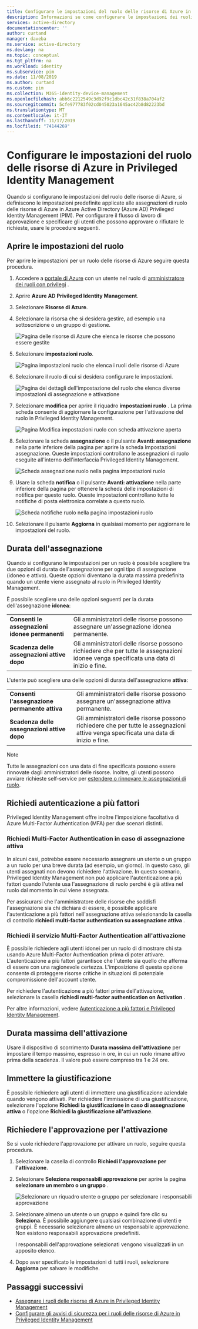 ```yaml
---
title: Configurare le impostazioni del ruolo delle risorse di Azure in PIM-Azure AD | Microsoft Docs
description: Informazioni su come configurare le impostazioni dei ruoli delle risorse di Azure in Azure AD Privileged Identity Management (PIM).
services: active-directory
documentationcenter: ''
author: curtand
manager: daveba
ms.service: active-directory
ms.devlang: na
ms.topic: conceptual
ms.tgt_pltfrm: na
ms.workload: identity
ms.subservice: pim
ms.date: 11/08/2019
ms.author: curtand
ms.custom: pim
ms.collection: M365-identity-device-management
ms.openlocfilehash: abb6c2212549c3d92f9c1dbc42c31f838a704af2
ms.sourcegitcommit: 5cfe977783f02cd045023a1645ac42b8d82223bd
ms.translationtype: MT
ms.contentlocale: it-IT
ms.lasthandoff: 11/17/2019
ms.locfileid: "74144269"
---
```

# <a name="configure-azure-resource-role-settings-in-privileged-identity-management"></a>Configurare le impostazioni del ruolo delle risorse di Azure in Privileged Identity Management

Quando si configurano le impostazioni del ruolo delle risorse di Azure, si definiscono le impostazioni predefinite applicate alle assegnazioni di ruolo delle risorse di Azure in Azure Active Directory (Azure AD) Privileged Identity Management (PIM). Per configurare il flusso di lavoro di approvazione e specificare gli utenti che possono approvare o rifiutare le richieste, usare le procedure seguenti.

## <a name="open-role-settings"></a>Aprire le impostazioni del ruolo

Per aprire le impostazioni per un ruolo delle risorse di Azure seguire questa procedura.

1. Accedere a [portale di Azure](https://portal.azure.com/) con un utente nel ruolo di [amministratore dei ruoli con privilegi](../users-groups-roles/directory-assign-admin-roles.md#privileged-role-administrator) .

1. Aprire **Azure AD Privileged Identity Management**.

1. Selezionare **Risorse di Azure**.

1. Selezionare la risorsa che si desidera gestire, ad esempio una sottoscrizione o un gruppo di gestione.

    ![Pagina delle risorse di Azure che elenca le risorse che possono essere gestite](./media/pim-resource-roles-configure-role-settings/resources-list.png)

1. Selezionare **impostazioni ruolo**.

    ![Pagina impostazioni ruolo che elenca i ruoli delle risorse di Azure](./media/pim-resource-roles-configure-role-settings/resources-role-settings.png)

1. Selezionare il ruolo di cui si desidera configurare le impostazioni.

    ![Pagina dei dettagli dell'impostazione del ruolo che elenca diverse impostazioni di assegnazione e attivazione](./media/pim-resource-roles-configure-role-settings/resources-role-setting-details.png)

1. Selezionare **modifica** per aprire il riquadro **impostazioni ruolo** . La prima scheda consente di aggiornare la configurazione per l'attivazione del ruolo in Privileged Identity Management.

    ![Pagina Modifica impostazioni ruolo con scheda attivazione aperta](./media/pim-resource-roles-configure-role-settings/role-settings-activation-tab.png)

1. Selezionare la scheda **assegnazione** o il pulsante **Avanti: assegnazione** nella parte inferiore della pagina per aprire la scheda Impostazioni assegnazione. Queste impostazioni controllano le assegnazioni di ruolo eseguite all'interno dell'interfaccia Privileged Identity Management.

    ![Scheda assegnazione ruolo nella pagina impostazioni ruolo](./media/pim-resource-roles-configure-role-settings/role-settings-assignment-tab.png)

1. Usare la scheda **notifica** o il pulsante **Avanti: attivazione** nella parte inferiore della pagina per ottenere la scheda delle impostazioni di notifica per questo ruolo. Queste impostazioni controllano tutte le notifiche di posta elettronica correlate a questo ruolo.

    ![Scheda notifiche ruolo nella pagina impostazioni ruolo](./media/pim-resource-roles-configure-role-settings/role-settings-notification-tab.png)

1. Selezionare il pulsante **Aggiorna** in qualsiasi momento per aggiornare le impostazioni del ruolo.

## <a name="assignment-duration"></a>Durata dell'assegnazione

Quando si configurano le impostazioni per un ruolo è possibile scegliere tra due opzioni di durata dell'assegnazione per ogni tipo di assegnazione (idoneo e attivo). Queste opzioni diventano la durata massima predefinita quando un utente viene assegnato al ruolo in Privileged Identity Management.

È possibile scegliere una delle opzioni seguenti per la durata dell'assegnazione **idonea**:

| | |
| --- | --- |
| **Consenti le assegnazioni idonee permanenti** | Gli amministratori delle risorse possono assegnare un'assegnazione idonea permanente. |
| **Scadenza delle assegnazioni attive dopo** | Gli amministratori delle risorse possono richiedere che per tutte le assegnazioni idonee venga specificata una data di inizio e fine. |

L'utente può scegliere una delle opzioni di durata dell'assegnazione **attiva**:

| | |
| --- | --- |
| **Consenti l'assegnazione permanente attiva** | Gli amministratori delle risorse possono assegnare un'assegnazione attiva permanente. |
| **Scadenza delle assegnazioni attive dopo** | Gli amministratori delle risorse possono richiedere che per tutte le assegnazioni attive venga specificata una data di inizio e fine. |

> [!NOTE]
> Tutte le assegnazioni con una data di fine specificata possono essere rinnovate dagli amministratori delle risorse. Inoltre, gli utenti possono avviare richieste self-service per [estendere o rinnovare le assegnazioni di ruolo](pim-resource-roles-renew-extend.md).

## <a name="require-multi-factor-authentication"></a>Richiedi autenticazione a più fattori

Privileged Identity Management offre inoltre l'imposizione facoltativa di Azure Multi-Factor Authentication (MFA) per due scenari distinti.

### <a name="require-multi-factor-authentication-on-active-assignment"></a>Richiedi Multi-Factor Authentication in caso di assegnazione attiva

In alcuni casi, potrebbe essere necessario assegnare un utente o un gruppo a un ruolo per una breve durata (ad esempio, un giorno). In questo caso, gli utenti assegnati non devono richiedere l'attivazione. In questo scenario, Privileged Identity Management non può applicare l'autenticazione a più fattori quando l'utente usa l'assegnazione di ruolo perché è già attiva nel ruolo dal momento in cui viene assegnata.

Per assicurarsi che l'amministratore delle risorse che soddisfi l'assegnazione sia chi dichiara di essere, è possibile applicare l'autenticazione a più fattori nell'assegnazione attiva selezionando la casella di controllo **richiedi multi-factor authentication su assegnazione attiva** .

### <a name="require-multi-factor-authentication-on-activation"></a>Richiedi il servizio Multi-Factor Authentication all'attivazione

È possibile richiedere agli utenti idonei per un ruolo di dimostrare chi sta usando Azure Multi-Factor Authentication prima di poter attivare. L'autenticazione a più fattori garantisce che l'utente sia quello che afferma di essere con una ragionevole certezza. L'imposizione di questa opzione consente di proteggere risorse critiche in situazioni di potenziale compromissione dell'account utente.

Per richiedere l'autenticazione a più fattori prima dell'attivazione, selezionare la casella **richiedi multi-factor authentication on Activation** .

Per altre informazioni, vedere [Autenticazione a più fattori e Privileged Identity Management](pim-how-to-require-mfa.md).

## <a name="activation-maximum-duration"></a>Durata massima dell'attivazione

Usare il dispositivo di scorrimento **Durata massima dell'attivazione** per impostare il tempo massimo, espresso in ore, in cui un ruolo rimane attivo prima della scadenza. Il valore può essere compreso tra 1 e 24 ore.

## <a name="require-justification"></a>Immettere la giustificazione

È possibile richiedere agli utenti di immettere una giustificazione aziendale quando vengono attivati. Per richiedere l'immissione di una giustificazione, selezionare l'opzione **Richiedi la giustificazione in caso di assegnazione attiva** o l'opzione **Richiedi la giustificazione all'attivazione**.

## <a name="require-approval-to-activate"></a>Richiedere l'approvazione per l'attivazione

Se si vuole richiedere l'approvazione per attivare un ruolo, seguire questa procedura.

1. Selezionare la casella di controllo **Richiedi l'approvazione per l'attivazione**.

1. Selezionare **Seleziona responsabili approvazione** per aprire la pagina **selezionare un membro o un gruppo** .

    ![Selezionare un riquadro utente o gruppo per selezionare i responsabili approvazione](./media/pim-resource-roles-configure-role-settings/resources-role-settings-select-approvers.png)

1. Selezionare almeno un utente o un gruppo e quindi fare clic su **Seleziona**. È possibile aggiungere qualsiasi combinazione di utenti e gruppi. È necessario selezionare almeno un responsabile approvazione. Non esistono responsabili approvazione predefiniti.

    I responsabili dell'approvazione selezionati vengono visualizzati in un apposito elenco.

1. Dopo aver specificato le impostazioni di tutti i ruoli, selezionare **Aggiorna** per salvare le modifiche.

## <a name="next-steps"></a>Passaggi successivi

- [Assegnare i ruoli delle risorse di Azure in Privileged Identity Management](pim-resource-roles-assign-roles.md)
- [Configurare gli avvisi di sicurezza per i ruoli delle risorse di Azure in Privileged Identity Management](pim-resource-roles-configure-alerts.md)
